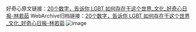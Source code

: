 好奇心原文链接：[20个数字，告诉你 LGBT 如何存在于这个世界_文化_好奇心日报-林若茹](https://www.qdaily.com/articles/1239.html)
WebArchive归档链接：[20个数字，告诉你 LGBT 如何存在于这个世界_文化_好奇心日报-林若茹](http://web.archive.org/web/20160905120517/http://www.qdaily.com:80/articles/1239.html)
![image](http://ww3.sinaimg.cn/large/007d5XDply1g3v4cezcgpj30u036dkjl)